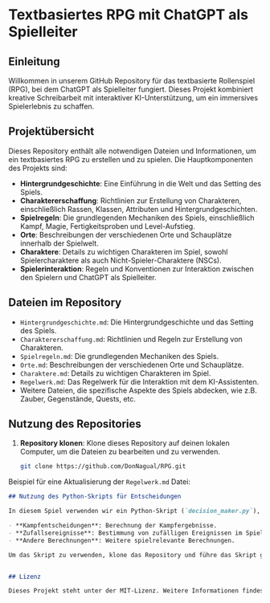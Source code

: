 # Textbasiertes RPG mit ChatGPT als Spielleiter

## Einleitung

Willkommen in unserem GitHub Repository für das textbasierte Rollenspiel (RPG), bei dem ChatGPT als Spielleiter fungiert. Dieses Projekt kombiniert kreative Schreibarbeit mit interaktiver KI-Unterstützung, um ein immersives Spielerlebnis zu schaffen.

## Projektübersicht

Dieses Repository enthält alle notwendigen Dateien und Informationen, um ein textbasiertes RPG zu erstellen und zu spielen. Die Hauptkomponenten des Projekts sind:

- **Hintergrundgeschichte**: Eine Einführung in die Welt und das Setting des Spiels.
- **Charaktererschaffung**: Richtlinien zur Erstellung von Charakteren, einschließlich Rassen, Klassen, Attributen und Hintergrundgeschichten.
- **Spielregeln**: Die grundlegenden Mechaniken des Spiels, einschließlich Kampf, Magie, Fertigkeitsproben und Level-Aufstieg.
- **Orte**: Beschreibungen der verschiedenen Orte und Schauplätze innerhalb der Spielwelt.
- **Charaktere**: Details zu wichtigen Charakteren im Spiel, sowohl Spielercharaktere als auch Nicht-Spieler-Charaktere (NSCs).
- **Spielerinteraktion**: Regeln und Konventionen zur Interaktion zwischen den Spielern und ChatGPT als Spielleiter.

## Dateien im Repository

- `Hintergrundgeschichte.md`: Die Hintergrundgeschichte und das Setting des Spiels.
- `Charaktererschaffung.md`: Richtlinien und Regeln zur Erstellung von Charakteren.
- `Spielregeln.md`: Die grundlegenden Mechaniken des Spiels.
- `Orte.md`: Beschreibungen der verschiedenen Orte und Schauplätze.
- `Charaktere.md`: Details zu wichtigen Charakteren im Spiel.
- `Regelwerk.md`: Das Regelwerk für die Interaktion mit dem KI-Assistenten.
- Weitere Dateien, die spezifische Aspekte des Spiels abdecken, wie z.B. Zauber, Gegenstände, Quests, etc.

## Nutzung des Repositories

1. **Repository klonen**: Klone dieses Repository auf deinen lokalen Computer, um die Dateien zu bearbeiten und zu verwenden.
   ```bash
   git clone https://github.com/DonNagual/RPG.git


Beispiel für eine Aktualisierung der `Regelwerk.md` Datei:

```markdown
## Nutzung des Python-Skripts für Entscheidungen

In diesem Spiel verwenden wir ein Python-Skript (`decision_maker.py`), um bestimmte Entscheidungen und Berechnungen durchzuführen. Das Skript wird in folgenden Situationen genutzt:

- **Kampfentscheidungen**: Berechnung der Kampfergebnisse.
- **Zufallsereignisse**: Bestimmung von zufälligen Ereignissen im Spiel.
- **Andere Berechnungen**: Weitere spielrelevante Berechnungen.

Um das Skript zu verwenden, klone das Repository und führe das Skript gemäß den Anweisungen in der `README.md` Datei aus.


## Lizenz

Dieses Projekt steht unter der MIT-Lizenz. Weitere Informationen findest du in der [LICENSE](LICENSE.md) Datei.
